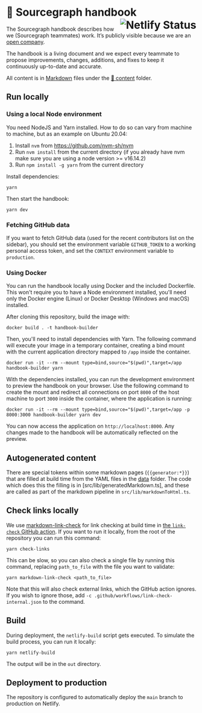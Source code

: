 # 📘 Sourcegraph handbook <a href="https://app.netlify.com/sites/sourcegraph-handbook/deploys"><img alt="Netlify Status" src="https://api.netlify.com/api/v1/badges/4c81a998-33b5-4357-a593-479e21bb10f3/deploy-status" align="right"></a>

The Sourcegraph handbook describes how we (Sourcegraph teammates) work. It’s publicly visible because we are an [open company](https://handbook.sourcegraph.com/company#open-company).

The handbook is a living document and we expect every teammate to propose improvements, changes, additions, and fixes to keep it continuously up-to-date and accurate.

All content is in [Markdown](https://www.markdownguide.org/getting-started/#what-is-markdown) files under the [📁 content](./content) folder.

## Run locally

### Using a local Node environment

You need NodeJS and Yarn installed. How to do so can vary from machine to machine, but as an example on Ubuntu 20.04:

1. Install `nvm` from https://github.com/nvm-sh/nvm
1. Run `nvm install` from the current directory (if you already have nvm make sure you are using a node version >= v16.14.2)
1. Run `npm install -g yarn` from the current directory

Install dependencies:

```shell
yarn
```

Then start the handbook:

```shell
yarn dev
```

### Fetching GitHub data

If you want to fetch GitHub data (used for the recent contributors list on the sidebar), you should set the environment variable `GITHUB_TOKEN` to a working personal access token, and set the `CONTEXT` environment variable to `production`.

### Using Docker

You can run the handbook locally using Docker and the included Dockerfile. This won't require you to have a Node environment installed, you'll need only the Docker engine (Linux) or Docker Desktop (Windows and macOS) installed.

After cloning this repository, build the image with:

```shell
docker build . -t handbook-builder
```

Then, you'll need to install dependencies with Yarn. The following command will execute your image in a temporary container, creating a bind mount with the current application directory mapped to `/app` inside the container.

```shell
docker run -it --rm --mount type=bind,source="$(pwd)",target=/app handbook-builder yarn
```

With the dependencies installed, you can run the development environment to preview the handbook on your browser.
Use the following command to create the mount and redirect all connections on port `8000` of the host machine to port `3000` inside the container, where the application is running:

```shell
docker run -it --rm --mount type=bind,source="$(pwd)",target=/app -p 8000:3000 handbook-builder yarn dev
```

You can now access the application on `http://localhost:8000`. Any changes made to the handbook will be automatically reflected on the preview.

## Autogenerated content

There are special tokens within some markdown pages (`{{generator:*}}`) that are filled at build time from the YAML files in the [data](./data) folder. The code which does this the filling is in [src/lib/generatedMarkdown.ts], and these are called as part of the markdown pipeline in `src/lib/markdownToHtml.ts`.

## Check links locally

We use [markdown-link-check](https://github.com/tcort/markdown-link-check) for link checking at build time in [the `link-check` GitHub action](.github/workflows/link-check.yml). If you want to run it locally, from the root of the repository you can run this command:

```shell
yarn check-links
```

This can be slow, so you can also check a single file by running this command, replacing `path_to_file` with the file you want to validate:

```shell
yarn markdown-link-check <path_to_file>
```

Note that this will also check external links, which the GitHub action ignores. If you wish to ignore those, add `-c .github/workflows/link-check-internal.json` to the command.

## Build

During deployment, the `netlify-build` script gets executed. To simulate the build process, you can run it locally:

```shell
yarn netlify-build
```

The output will be in the `out` directory.

## Deployment to production

The repository is configured to automatically deploy the `main` branch to production on Netlify.
